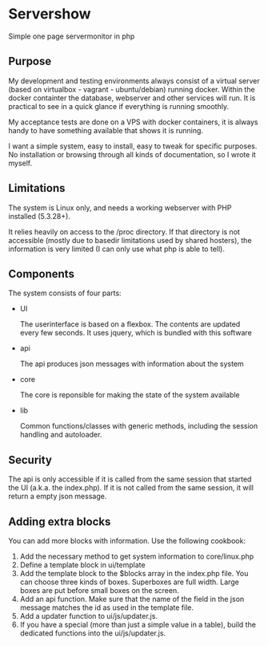 # Servershow
Simple one page servermonitor in php
## Purpose
My development and testing environments always consist of
a virtual server (based on virtualbox - vagrant - ubuntu/debian) running
docker. Within the docker containter the database, webserver 
and other services will run. It is practical to see in a quick
glance if everything is running smoothly.

My acceptance tests are done on a VPS with docker containers, it
is always handy to have something available that shows
it is running. 

I want a simple system, easy to install, easy to tweak for
specific purposes. No installation or browsing through all
kinds of documentation, so I wrote it myself.
## Limitations
The system is Linux only, and needs a working webserver with 
PHP installed (5.3.28+).

It relies heavily on access to the /proc directory. If that directory is not 
accessible (mostly due to basedir limitations used by shared hosters), the information
is very limited (I can only use what php is able to tell). 
## Components
The system consists of four parts:
* UI

    The userinterface is based on a flexbox. The contents are updated
    every few seconds. It uses jquery, which is bundled with this software
    
* api

    The api produces json messages with information about the system
    
* core
        
    The core is reponsible for making the state of the system available
    
* lib

    Common functions/classes with generic methods, including the
session handling and autoloader.
    
## Security
The api is only accessible if it is called from the same session that
started the UI (a.k.a. the index.php). If it is not called from
the same session, it will return a empty json message.
    

## Adding extra blocks
You can add more blocks with information. Use the following cookbook:
1. Add the necessary method to get system information to core/linux.php
2. Define a template block in ui/template
3. Add the template block to the $blocks array in the index.php file. You can choose three
kinds of boxes. Superboxes are full width. Large boxes are put before small boxes on the screen.
4. Add an api function. Make sure that the name of the field in the json message
matches the id as used in the template file.
5. Add a updater function to ui/js/updater.js.
6. If you have a special (more than just a simple value in a table), build the
dedicated functions into the ui/js/updater.js.

 

